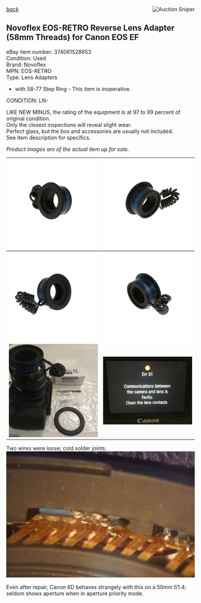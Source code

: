 [*back*](../index.html)
<a href="https://www.gixen.com/index.php" name="9e092736783d0da1dfd8413d57d10faf" target="_blank" >
<img align=right src="https://www.gixen.com/images/gixenlink.gif" border="0" alt="Auction Sniper" title="Auction Sniper">
</a>  
## Novoflex EOS-RETRO Reverse Lens Adapter (58mm Threads) for Canon EOS EF
eBay item number: 374061528653  
Condition: Used   
Brand: Novoflex  
MPN: EOS-RETRO  
Type: Lens Adapters

- with 58-77 Step Ring - This item is inoperative.

CONDITION: LN-

LIKE NEW MINUS, the rating of the equipment is at 97 to 99 percent of original condition.  
Only the closest inspections will reveal slight wear.  
Perfect glass, but the box and accessories are usually not included.  
See item description for specifics. 

*Product images are of the actual item up for sale.*  

| ![](keh1.jpg) | ![](keh2.jpg)  |
| -------------- | -------------- |
| ![](keh3.jpg) | ![](keh4.jpg)   |
| ![](368821.jpg) | ![](ERR_01.jpg) |

Two wires were loose; cold solder joints.
![](two_loose.jpg)  

Even after repair, Canon 6D behaves strangely with this on a 50mm f/1.4;  
seldom shows aperture when in aperture priority mode.

